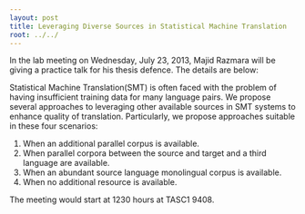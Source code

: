 ```yaml
---
layout: post
title: Leveraging Diverse Sources in Statistical Machine Translation
root: ../../
---
```


In the lab meeting on Wednesday, July 23, 2013, Majid Razmara will be giving a practice talk for his thesis defence. The details are below:

Statistical Machine Translation(SMT) is often faced with the problem of having insufficient training data for many language pairs. We propose several approaches to leveraging other available sources in SMT systems to enhance quality of translation. Particularly, we propose approaches suitable in these four scenarios:

1. When an additional parallel corpus is available.
2. When parallel corpora between the source and target and a third language are available.
3. When an abundant source language monolingual corpus is available.
4. When no additional resource is available. 



The meeting would start at 1230 hours at TASC1 9408.
